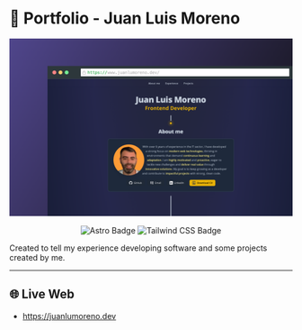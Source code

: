 # 🚀 Portfolio - Juan Luis Moreno

<div align="center">
<a href="https://juanlumoreno.dev/">
<img src="./public/portfolio_web.png">
</a>
<p></p>
</div>

<div align="center">

![Astro Badge](https://img.shields.io/badge/Astro-FF3E00?logo=astro&logoColor=fff&style=flat)
![Tailwind CSS Badge](https://img.shields.io/badge/Tailwind%20CSS-06B6D4?logo=tailwindcss&logoColor=fff&style=flat)

</div>

Created to tell my experience developing software and some projects created by me.

---

## 🌐 Live Web

- https://juanlumoreno.dev
